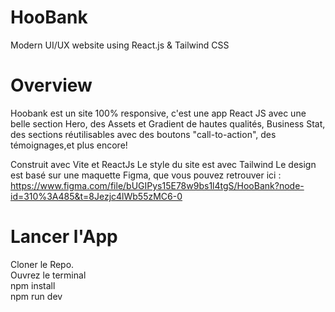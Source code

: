 ﻿# HooBank
Modern UI/UX website using React.js & Tailwind CSS

 # Overview
Hoobank est un site 100% responsive, c'est une app React JS avec une belle section Hero, des Assets et Gradient de hautes qualités, Business Stat, des sections réutilisables avec des boutons "call-to-action", des témoignages,et plus encore!


Construit avec Vite et ReactJs
Le style du site est avec Tailwind
Le design est basé sur une maquette Figma, que vous pouvez retrouver ici :
https://www.figma.com/file/bUGIPys15E78w9bs1l4tgS/HooBank?node-id=310%3A485&t=8Jezjc4lWb55zMC6-0 


# Lancer l'App 

Cloner le Repo.<br/>
Ouvrez le terminal<br/>
npm install<br/>
npm run dev<br/>

